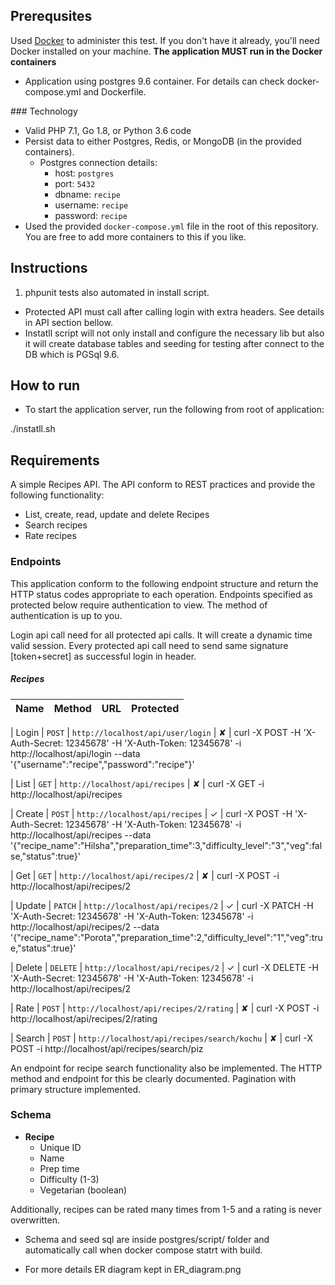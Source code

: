 ## Prerequsites

Used [Docker](https://www.docker.com/products/docker) to administer this test. If you don't have it already, you'll need Docker installed on your machine. **The application MUST run in the Docker containers** 

- Application using postgres 9.6 container. For details can check docker-compose.yml and Dockerfile.


### Technology

- Valid PHP 7.1, Go 1.8, or Python 3.6 code
- Persist data to either Postgres, Redis, or MongoDB (in the provided containers).
    - Postgres connection details:
        - host: `postgres`
        - port: `5432`
        - dbname: `recipe`
        - username: `recipe`
        - password: `recipe`
- Used the provided `docker-compose.yml` file in the root of this repository. You are free to add more containers to this if you like.

## Instructions

1. phpunit tests also automated in install script.
- Protected API must call after calling login with extra headers. See details in API section bellow.
- Instatll script will not only install and configure the necessary lib but also it will create database tables and seeding for testing after connect to the DB which is PGSql 9.6.

## How to run

- To start the application server, run the following from root of application:

./instatll.sh

## Requirements

A simple Recipes API. The API  conform to REST practices and  provide the following functionality:

- List, create, read, update and delete Recipes
- Search recipes
- Rate recipes

### Endpoints

This application conform to the following endpoint structure and return the HTTP status codes appropriate to each operation. Endpoints specified as protected below require authentication to view. The method of authentication is up to you.

Login api call need for all protected api calls. It will create a dynamic time valid session. Every protected api call need to send same signature [token+secret] as successful login in header.

##### Recipes

| Name   | Method      | URL                    | Protected |
| ---    | ---         | ---                    | ---       |

| Login   | `POST`       | `http://localhost/api/user/login`             | ✘         |
curl -X POST -H 'X-Auth-Secret: 12345678' -H 'X-Auth-Token: 12345678' -i http://localhost/api/login --data '{"username":"recipe","password":"recipe"}'

| List   | `GET`       | `http://localhost/api/recipes`             | ✘         |
curl -X GET -i http://localhost/api/recipes

| Create | `POST`      | `http://localhost/api/recipes`             | ✓         |
curl -X POST -H 'X-Auth-Secret: 12345678' -H 'X-Auth-Token: 12345678' -i http://localhost/api/recipes --data '{"recipe_name":"Hilsha","preparation_time":3,"difficulty_level":"3","veg":false,"status":true}'

| Get    | `GET`       | `http://localhost/api/recipes/2`        | ✘         |
curl -X POST -i http://localhost/api/recipes/2

| Update | `PATCH` | `http://localhost/api/recipes/2`        | ✓         |
curl -X PATCH -H 'X-Auth-Secret: 12345678' -H 'X-Auth-Token: 12345678' -i http://localhost/api/recipes/2 --data '{"recipe_name":"Porota","preparation_time":2,"difficulty_level":"1","veg":true,"status":true}'

| Delete | `DELETE`    | `http://localhost/api/recipes/2`        | ✓         |
curl -X DELETE -H 'X-Auth-Secret: 12345678' -H 'X-Auth-Token: 12345678' -i http://localhost/api/recipes/2

| Rate   | `POST`      | `http://localhost/api/recipes/2/rating` | ✘         |
curl -X POST -i http://localhost/api/recipes/2/rating

| Search   | `POST`      | `http://localhost/api/recipes/search/kochu` | ✘         |
curl -X POST -i http://localhost/api/recipes/search/piz

An endpoint for recipe search functionality  also be implemented. The HTTP method and endpoint for this  be clearly documented. Pagination with primary structure implemented.

### Schema

- **Recipe**
    - Unique ID
    - Name
    - Prep time
    - Difficulty (1-3)
    - Vegetarian (boolean)

Additionally, recipes can be rated many times from 1-5 and a rating is never overwritten.

- Schema and seed sql are inside postgres/script/ folder and automatically call when docker compose statrt with build.

- For more details ER diagram kept in ER_diagram.png

